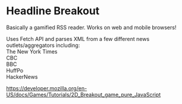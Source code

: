 # Headline Breakout

Basically a gamified RSS reader. Works on web and mobile browsers!

Uses Fetch API and parses XML from a few different news outlets/aggregators including:
<br>The New York Times
<br>CBC
<br>BBC
<br>HuffPo
<br>HackerNews

https://developer.mozilla.org/en-US/docs/Games/Tutorials/2D_Breakout_game_pure_JavaScript
